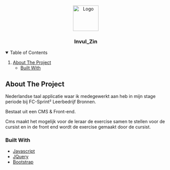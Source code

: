 <!-- PROJECT LOGO -->
<br />
<p align="center">
  <a href="https://github.com/othneildrew/Best-README-Template">
    <img src="images/logo.png" alt="Logo" width="80" height="80">
  </a>

  <h3 align="center">Invul_Zin</h3>


<!-- TABLE OF CONTENTS -->
<details open="Closed">
  <summary>Table of Contents</summary>
  <ol>
    <li>
      <a href="#about-the-project">About The Project</a>
      <ul>
        <li><a href="#built-with">Built With</a></li>
      </ul>
    </li>
  </ol>
</details>



<!-- ABOUT THE PROJECT -->
## About The Project
Nederlandse taal applicatie waar ik medegewerkt aan heb in mijn stage periode bij FC-Sprint² Leerbedrijf Bronnen.

Bestaat uit een CMS & Front-end.

Cms maakt het mogelijk voor de leraar de exercise samen te stellen voor de cursist en in de front end wordt de exercise gemaakt door de cursist.


### Built With
* [Javascript](https://www.javascript.com/)
* [JQuery](https://jquery.com)
* [Bootstrap](https://getbootstrap.com)
